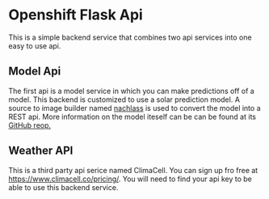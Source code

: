 # Openshift Flask Api

This is a simple backend service that combines two api services into one easy to use api.

## Model Api
The first api is a model service in which you can make predictions off of a model. This backend is customized to use a solar prediction model. A source to image builder named [nachlass](https://github.com/Gkrumbach07/nachlass) is used to convert the model into a REST api. More information on the model iteself can be can be found at its [GitHub reop.](https://github.com/Gkrumbach07/solar_forecaster)

## Weather API
This is a third party api serice named ClimaCell. You can sign up fro free at https://www.climacell.co/pricing/. You will need to find your api key to be able to use this backend service.
